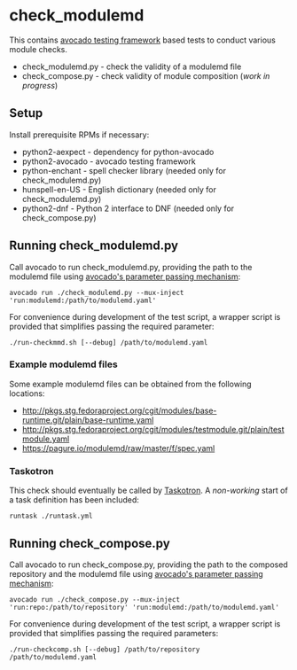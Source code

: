 # check_modulemd

This contains [avocado testing framework](http://avocado-framework.github.io/)
based tests to conduct various module checks.

* check_modulemd.py - check the validity of a modulemd file
* check_compose.py - check validity of module composition (_work in progress_)

## Setup

Install prerequisite RPMs if necessary:

* python2-aexpect - dependency for python-avocado
* python2-avocado - avocado testing framework
* python-enchant - spell checker library (needed only for check_modulemd.py)
* hunspell-en-US - English dictionary (needed only for check_modulemd.py)
* python2-dnf - Python 2 interface to DNF (needed only for check_compose.py)

## Running check_modulemd.py

Call avocado to run check_modulemd.py, providing the path to the modulemd file using
[avocado's parameter passing mechanism](http://avocado-framework.readthedocs.io/en/latest/WritingTests.html#accessing-test-parameters):

    avocado run ./check_modulemd.py --mux-inject 'run:modulemd:/path/to/modulemd.yaml'

For convenience during development of the test script, a wrapper script is
provided that simplifies passing the required parameter:

    ./run-checkmmd.sh [--debug] /path/to/modulemd.yaml


### Example modulemd files

Some example modulemd files can be obtained from the following locations:

* http://pkgs.stg.fedoraproject.org/cgit/modules/base-runtime.git/plain/base-runtime.yaml
* http://pkgs.stg.fedoraproject.org/cgit/modules/testmodule.git/plain/testmodule.yaml
* https://pagure.io/modulemd/raw/master/f/spec.yaml

### Taskotron

This check should eventually be called by [Taskotron](https://fedoraproject.org/wiki/Taskotron). A *non-working* start of a task definition has been included:

    runtask ./runtask.yml

## Running check_compose.py

Call avocado to run check_compose.py, providing the path to the composed
repository and the modulemd file using
[avocado's parameter passing mechanism](http://avocado-framework.readthedocs.io/en/latest/WritingTests.html#accessing-test-parameters):

    avocado run ./check_compose.py --mux-inject 'run:repo:/path/to/repository' 'run:modulemd:/path/to/modulemd.yaml'

For convenience during development of the test script, a wrapper script is
provided that simplifies passing the required parameters:

    ./run-checkcomp.sh [--debug] /path/to/repository /path/to/modulemd.yaml

